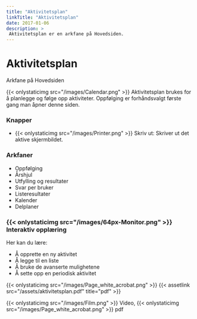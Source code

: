 ```yaml
---
title: "Aktivitetsplan"
linkTitle: "Aktivitetsplan"
date: 2017-01-06
description: >
 Aktivitetsplan er en arkfane på Hovedsiden.
---
```

# Aktivitetsplan

Arkfane på Hovedsiden

{{< onlystaticimg src="/images/Calendar.png" >}} Aktivitetsplan brukes for å planlegge og følge opp aktiviteter. Oppfølging er forhåndsvalgt første gang man åpner denne siden.

### Knapper

- {{< onlystaticimg src="/images/Printer.png" >}} Skriv ut: Skriver ut det aktive skjermbildet.

### Arkfaner

- Oppfølging
- Årshjul
- Utfylling og resultater
- Svar per bruker
- Listeresultater
- Kalender
- Delplaner

### {{< onlystaticimg src="/images/64px-Monitor.png" >}} Interaktiv opplæring

Her kan du lære:

- Å opprette en ny aktivitet
- Å legge til en liste
- Å bruke de avanserte mulighetene
- Å sette opp en periodisk aktivitet

{{< onlystaticimg src="/images/Page_white_acrobat.png" >}} 
{{< assetlink src="/assets/aktivitetsplan.pdf" title="pdf" >}}

{{< onlystaticimg src="/images/Film.png" >}} Video, {{< onlystaticimg src="/images/Page_white_acrobat.png" >}} pdf 